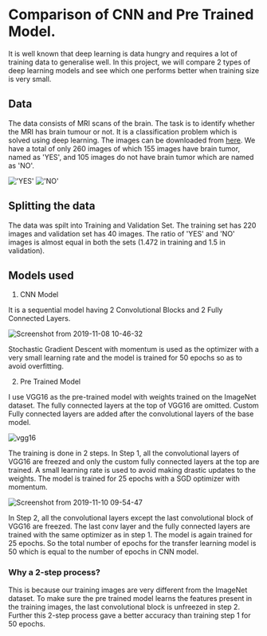 # Comparison of CNN and Pre Trained Model.

It is well known that deep learning is data hungry and requires a lot of training data to generalise well. In this project, we will compare 2 types of deep learning models and see which one performs better when training size is very small.

## Data

The data consists of MRI scans of the brain. The task is to identify whether the MRI has brain tumour or not. It is a classification problem which is solved using deep learning. The images can be downloaded from [here](https://www.kaggle.com/navoneel/brain-mri-images-for-brain-tumor-detection). We have a total of only 260 images of which 155 images have brain tumor, named as 'YES', and 105 images do not have brain tumor which are named as 'NO'. 

!['YES'](https://user-images.githubusercontent.com/47391270/68539273-f4847f80-03a6-11ea-8f19-a806a8c2df7d.png)                   !['NO'](https://user-images.githubusercontent.com/47391270/68539274-f8180680-03a6-11ea-9e5a-9a99c165e68d.png)



## Splitting the data

The data was spilt into Training and Validation Set. The training set has 220 images and validation set has 40 images. The ratio of 'YES' and 'NO' images is almost equal in both the sets (1.472 in training and 1.5 in validation).

## Models used

1. CNN Model

It is a sequential model having 2 Convolutional Blocks and 2 Fully Connected Layers.

![Screenshot from 2019-11-08 10-46-32](https://user-images.githubusercontent.com/47391270/68464786-3c849480-0237-11ea-86a8-4f24703d283d.png)

Stochastic Gradient Descent with momentum is used as the optimizer with a very small learning rate and the model is trained for 50 epochs so as to avoid overfitting.

2. Pre Trained Model

I use VGG16 as the pre-trained model with weights trained on the ImageNet dataset. The fully connected layers at the top of VGG16 are omitted. Custom Fully connected layers are added after the convolutional layers of the base model. 

![vgg16](https://user-images.githubusercontent.com/47391270/68466520-95096100-023a-11ea-92af-408cc2bd4e85.png)

The training is done in 2 steps. In Step 1, all the convolutional layers of VGG16 are freezed and only the custom fully connected layers at the top are trained. A small learning rate is used to avoid making drastic updates to the weights. The model is trained for 25 epochs with a SGD optimizer with momentum.

![Screenshot from 2019-11-10 09-54-47](https://user-images.githubusercontent.com/47391270/68538816-63aaa580-03a0-11ea-9825-d5b1aac7165c.png)

In Step 2, all the convolutional layers except the last convolutional block of VGG16 are freezed. The last conv layer and the fully connected layers are trained with the same optimizer as in step 1. The model is again trained for 25 epochs. So the total number of epochs for the transfer learning model is 50 which is equal to the number of epochs in CNN model.

### Why a 2-step process?
This is because our training images are very different from the ImageNet dataset. To make sure the pre trained model learns the features present in the training images, the last convolutional block is unfreezed in step 2. Further this 2-step process gave a better accuracy than training step 1 for 50 epochs.











